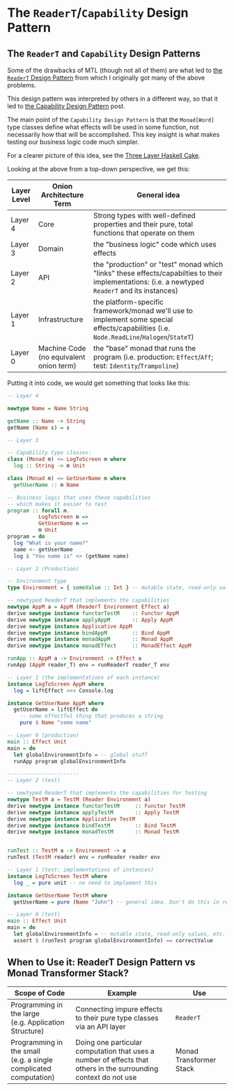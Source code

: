 # The `ReaderT`/`Capability` Design Pattern

## The `ReaderT` and `Capability` Design Patterns

Some of the drawbacks of MTL (though not all of them) are what led to [the `ReaderT` Design Pattern](https://www.fpcomplete.com/blog/2017/06/readert-design-pattern) from which I originally got many of the above problems.

This design pattern was interpreted by others in a different way, so that it led to [the Capability Design Pattern](https://www.tweag.io/posts/2018-10-04-capability.html) post.

The main point of the `Capability Design Pattern` is that the `Monad[Word]` type classes define what effects will be used in some function, not necessarily how that will be accomplished. This key insight is what makes testing our business logic code much simpler.

For a clearer picture of this idea, see the [Three Layer Haskell Cake](https://www.parsonsmatt.org/2018/03/22/three_layer_haskell_cake.html).

Looking at the above from a top-down perspective, we get this:

| Layer Level | Onion Architecture Term | General idea |
| - | - | - |
| Layer 4 | Core | Strong types with well-defined properties and their pure, total functions that operate on them
| Layer 3 | Domain | the "business logic" code which uses effects
| Layer 2 | API | the "production" or "test" monad which "links" these effects/capabilties to their implementations: (i.e. a newtyped `ReaderT` and its instances)
| Layer 1 | Infrastructure | the platform-specific framework/monad we'll use to implement some special effects/capabilities (i.e. `Node.ReadLine`/`Halogen`/`StateT`)
| Layer 0 | Machine Code<br>(no equivalent onion term) | the "base" monad that runs the program (i.e. production: `Effect`/`Aff`; test: `Identity`/`Trampoline`)

Putting it into code, we would get something that looks like this:
```haskell
-- Layer 4

newtype Name = Name String

getName :: Name -> String
getName (Name s) = s

-- Layer 3

-- Capability type classes:
class (Monad m) <= LogToScreen m where
  log :: String -> m Unit

class (Monad m) <= GetUserName m where
  getUserName :: m Name

-- Business logic that uses these capabilities
-- which makes it easier to test
program :: forall m.
          LogToScreen m =>
          GetUserName m =>
          m Unit
program = do
  log "What is your name?"
  name <- getUserName
  log $ "You name is" <> (getName name)

-- Layer 2 (Production)

-- Environment type
type Environment = { someValue :: Int } -- mutable state, read-only values, etc. go in this record

-- newtyped ReaderT that implements the capabilities
newtype AppM a = AppM (ReaderT Environment Effect a)
derive newtype instance functorTestM    :: Functor AppM
derive newtype instance applyAppM       :: Apply AppM
derive newtype instance Applicative AppM
derive newtype instance bindAppM        :: Bind AppM
derive newtype instance monadAppM       :: Monad AppM
derive newtype instance monadEffect     :: MonadEffect AppM

runApp :: AppM a -> Environment -> Effect a
runApp (AppM reader_T) env = runReaderT reader_T env

-- Layer 1 (the implementations of each instance)
instance LogToScreen AppM where
  log = liftEffect <<< Console.log

instance GetUserName AppM where
  getUserName = liftEffect do
    -- some effectful thing that produces a string
    pure $ Name "some name"

-- Layer 0 (production)
main :: Effect Unit
main = do
  let globalEnvironmentInfo = -- global stuff
  runApp program globalEnvironmentInfo

-----------------------
-- Layer 2 (test)

-- newtyped ReaderT that implements the capabilities for testing
newtype TestM a = TestM (Reader Environment a)
derive newtype instance functorTestM     :: Functor TestM
derive newtype instance applyTestM       :: Apply TestM
derive newtype instance Applicative TestM
derive newtype instance bindTestM        :: Bind TestM
derive newtype instance monadTestM       :: Monad TestM


runTest :: TestM a -> Environment -> a
runTest (TestM reader) env = runReader reader env

-- Layer 1 (test: implementations of instances)
instance LogToScreen TestM where
  log _ = pure unit -- no need to implement this

instance GetUserName TestM where
  getUserName = pure (Name "John") -- general idea. Don't do this in real code.

-- Layer 0 (test)
main :: Effect Unit
main = do
  let globalEnvironmentInfo = -- mutable state, read-only values, etc.
  assert $ (runTest program globalEnvironmentInfo) == correctValue
```

## When to Use it: ReaderT Design Pattern vs Monad Transformer Stack?

| Scope of Code | Example | Use |
| - | - | - |
| Programming in the large<br>(e.g. Application Structure) | Connecting impure effects to their pure type classes via an API layer | `ReaderT`
| Programming in the small<br>(e.g. a single complicated computation) | Doing one particular computation that uses a number of effects that others in the surrounding context do not use | Monad Transformer Stack
